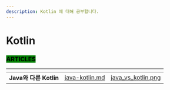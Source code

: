 ```yaml
---
description: Kotlin 에 대해 공부합니다.
---
```


# Kotlin

### <mark style="background-color:green;">ARTICLES</mark>

<table data-card-size="large" data-view="cards"><thead><tr><th></th><th data-hidden data-card-target data-type="content-ref"></th><th data-hidden data-card-cover data-type="files"></th></tr></thead><tbody><tr><td><strong>Java와 다른 Kotlin</strong></td><td><a href="java-kotlin.md">java-kotlin.md</a></td><td><a href="../../.gitbook/assets/java_vs_kotlin.png">java_vs_kotlin.png</a></td></tr></tbody></table>
